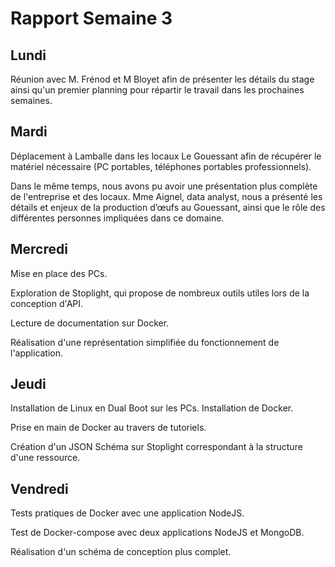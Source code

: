 # Rapport Semaine 3

## Lundi
Réunion avec M. Frénod et M Bloyet afin de présenter les détails du stage ainsi qu'un premier planning pour répartir le travail dans les prochaines semaines.

## Mardi
Déplacement à Lamballe dans les locaux Le Gouessant afin de récupérer le matériel nécessaire (PC portables, téléphones portables professionnels).

Dans le même temps, nous avons pu avoir une présentation plus complète de l'entreprise et des locaux. Mme Aignel, data analyst, nous a présenté les détails et enjeux de la production d’œufs au Gouessant, ainsi que le rôle des différentes personnes impliquées dans ce domaine.

## Mercredi
Mise en place des PCs.

Exploration de Stoplight, qui propose de nombreux outils utiles lors de la conception d'API.

Lecture de documentation sur Docker.

Réalisation d'une représentation simplifiée du fonctionnement de l'application.

## Jeudi
Installation de Linux en Dual Boot sur les PCs. Installation de Docker.

Prise en main de Docker au travers de tutoriels.

Création d'un JSON Schéma sur Stoplight correspondant à la structure d'une ressource.

## Vendredi
Tests pratiques de Docker avec une application NodeJS.

Test de Docker-compose avec deux applications NodeJS et MongoDB.

Réalisation d'un schéma de conception plus complet.
